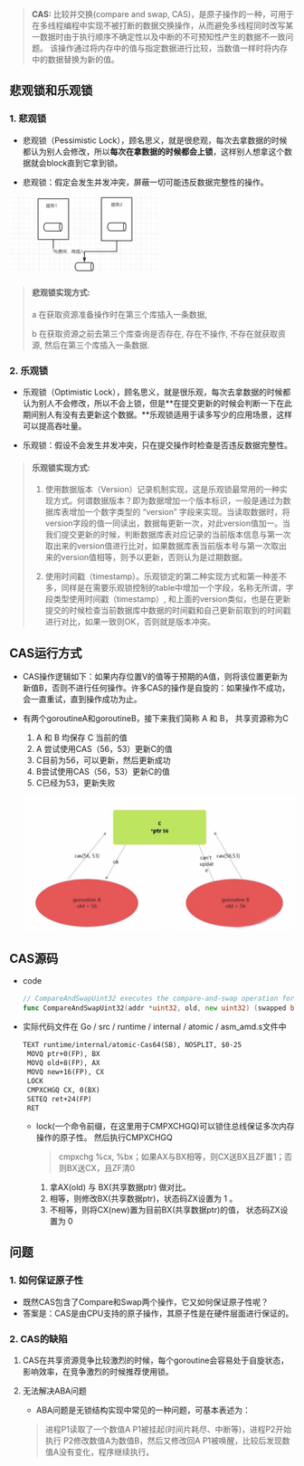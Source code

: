 >  **CAS:** 比较并交换(compare and swap, CAS)，是原子操作的一种，可用于在多线程编程中实现不被打断的数据交换操作，从而避免多线程同时改写某一数据时由于执行顺序不确定性以及中断的不可预知性产生的数据不一致问题。 该操作通过将内存中的值与指定数据进行比较，当数值一样时将内存中的数据替换为新的值。

## 悲观锁和乐观锁

### 1. 悲观锁

- 悲观锁（Pessimistic Lock），顾名思义，就是很悲观，每次去拿数据的时候都认为别人会修改，所以**每次在拿数据的时候都会上锁**，这样别人想拿这个数据就会block直到它拿到锁。

- 悲观锁：假定会发生并发冲突，屏蔽一切可能违反数据完整性的操作。

<img src="https://raw.githubusercontent.com/daniuEvan/pictrues/main/Typora/20220621111315.png" alt="image-20211115110618926" style="zoom:50%;" />



>#### 悲观锁实现方式:
>
>a 在获取资源准备操作时在第三个库插入一条数据, 
>
>b 在获取资源之前去第三个库查询是否存在, 存在不操作, 不存在就获取资源, 然后在第三个库插入一条数据.

### 2. 乐观锁

- 乐观锁（Optimistic Lock），顾名思义，就是很乐观，每次去拿数据的时候都认为别人不会修改，所以不会上锁，但是**在提交更新的时候会判断一下在此期间别人有没有去更新这个数据。**乐观锁适用于读多写少的应用场景，这样可以提高吞吐量。

- 乐观锁：假设不会发生并发冲突，只在提交操作时检查是否违反数据完整性。

>#### 乐观锁实现方式:
>
>1. 使用数据版本（Version）记录机制实现，这是乐观锁最常用的一种实现方式。何谓数据版本？即为数据增加一个版本标识，一般是通过为数据库表增加一个数字类型的 “version” 字段来实现。当读取数据时，将version字段的值一同读出，数据每更新一次，对此version值加一。当我们提交更新的时候，判断数据库表对应记录的当前版本信息与第一次取出来的version值进行比对，如果数据库表当前版本号与第一次取出来的version值相等，则予以更新，否则认为是过期数据。
>
>  2. 使用时间戳（timestamp）。乐观锁定的第二种实现方式和第一种差不多，同样是在需要乐观锁控制的table中增加一个字段，名称无所谓，字段类型使用时间戳（timestamp）, 和上面的version类似，也是在更新提交的时候检查当前数据库中数据的时间戳和自己更新前取到的时间戳进行对比，如果一致则OK，否则就是版本冲突。
>

## CAS运行方式

- CAS操作逻辑如下：如果内存位置V的值等于预期的A值，则将该位置更新为新值B，否则不进行任何操作。许多CAS的操作是自旋的：如果操作不成功，会一直重试，直到操作成功为止。

- 有两个goroutineA和goroutineB，接下来我们简称 A 和 B， 共享资源称为C

  1. A 和 B 均保存 C 当前的值
  2. A 尝试使用CAS（56，53）更新C的值
  3. C目前为56，可以更新，然后更新成功
  4. B尝试使用CAS（56，53）更新C的值
  5. C已经为53，更新失败

  ![image-20220621112318915](https://raw.githubusercontent.com/daniuEvan/pictrues/main/Typora/20220621112318.png)

## CAS源码

- code

  ```go
  // CompareAndSwapUint32 executes the compare-and-swap operation for a uint32 value.
  func CompareAndSwapUint32(addr *uint32, old, new uint32) (swapped bool)
  ```

- 实际代码文件在 Go / src / runtime / internal / atomic / asm_amd.s文件中

  ```
  TEXT runtime∕internal∕atomic·Cas64(SB), NOSPLIT, $0-25
   MOVQ ptr+0(FP), BX
   MOVQ old+8(FP), AX
   MOVQ new+16(FP), CX
   LOCK
   CMPXCHGQ CX, 0(BX)
   SETEQ ret+24(FP)
   RET
  ```

  - lock(一个命令前缀，在这里用于CMPXCHGQ)可以锁住总线保证多次内存操作的原子性。 
    然后执行CMPXCHGQ

    > cmpxchg %cx, %bx；如果AX与BX相等，则CX送BX且ZF置1；否则BX送CX，且ZF清0

    1. 拿AX(old) 与 BX(共享数据ptr) 做对比。
    2. 相等，则修改BX(共享数据ptr)，状态码ZX设置为 1 。
    3. 不相等，则将CX(new)置为目前BX(共享数据ptr)的值， 状态码ZX设置为 0

## 问题

### 1. 如何保证原子性

- 既然CAS包含了Compare和Swap两个操作，它又如何保证原子性呢？
- 答案是：CAS是由CPU支持的原子操作，其原子性是在硬件层面进行保证的。

### 2. CAS的缺陷

1. CAS在共享资源竞争比较激烈的时候，每个goroutine会容易处于自旋状态，影响效率，在竞争激烈的时候推荐使用锁。
2. 无法解决ABA问题 
    - ABA问题是无锁结构实现中常见的一种问题，可基本表述为：

    > 进程P1读取了一个数值A
    > P1被挂起(时间片耗尽、中断等)，进程P2开始执行
    > P2修改数值A为数值B，然后又修改回A
    > P1被唤醒，比较后发现数值A没有变化，程序继续执行。
